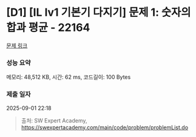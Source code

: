 # [D1] [IL lv1 기본기 다지기] 문제 1: 숫자의 합과 평균 - 22164 

[문제 링크](https://swexpertacademy.com/main/code/problem/problemDetail.do?contestProbId=AZGhrr467c8DFAQP) 

### 성능 요약

메모리: 48,512 KB, 시간: 62 ms, 코드길이: 100 Bytes

### 제출 일자

2025-09-01 22:18



> 출처: SW Expert Academy, https://swexpertacademy.com/main/code/problem/problemList.do